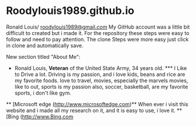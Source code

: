 # Roodylouis1989.github.io
Ronald Louis/ roodylouis1989@gmail.com
My GitHub account was a little bit difficult to created but i made it.
For the repository these steps were easy to follow and need to pay attention.
The clone Steps were more easy just click in clone and automatically save.

New section titled "About Me":
* Ronald Louis, **Veteran** of the United State Army, 34 years old.
*** I Like to Drive a lot. Driving is my passion, and i love kids, beans and rice are my favorite foods. love to travel, movies, especially the marvels movies, like to out, sports is my passion also, soccer, basketball, are my favorite sports, i don't like gym.


** [Microsoft edge (http://www.microsoftedge.com)** When ever i visit this website and i made all my research on it, and it is easy to use, i love it.
**[Bing (http://www.Bing.com 